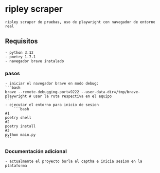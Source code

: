 # ripley scraper
	ripley scraper de pruebas, uso de playwright con navegador de entorno real

## Requisitos
	- python 3.12
	- poetry 1.7.1
	- navegador brave instalado

### pasos
	- iniciar el navegador brave en modo debug:
	```bash
	brave --remote-debugging-port=9222 --user-data-dir=/tmp/brave-playwright # usar la ruta respectiva en el equipo
	```
	- ejecutar el entorno para inicio de sesion
		```bash
	#1
	poetry shell
	#2
	poetry install
	#3
	python main.py
	```

### Documentación adicional
	- actualmente el proyecto burla el captha e inicia sesion en la plataforma